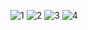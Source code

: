 ![1](https://user-images.githubusercontent.com/53713274/118910188-bb7a8300-b92c-11eb-87b3-16eac4a8a59f.jpg)
![2](https://user-images.githubusercontent.com/53713274/118910190-bcabb000-b92c-11eb-8025-e0ab432f4ca2.jpg)
![3](https://user-images.githubusercontent.com/53713274/118910192-bcabb000-b92c-11eb-9cbb-a70fbcb311bf.jpg)
![4](https://user-images.githubusercontent.com/53713274/118910194-bcabb000-b92c-11eb-8539-39d5b9b08e01.jpg)
